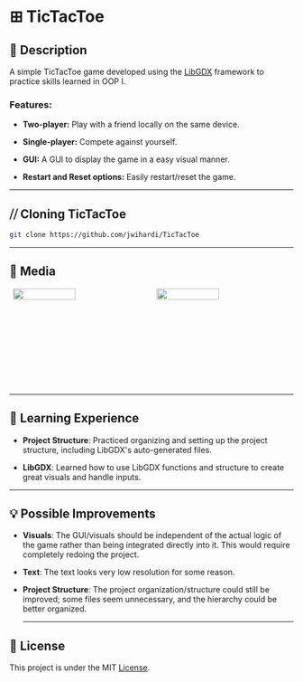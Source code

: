 # ⊞ TicTacToe

## 📜 Description
A simple TicTacToe game developed using the [LibGDX](https://libgdx.badlogicgames.com/) framework to practice skills learned in OOP I.

### Features:
- **Two-player:** Play with a friend locally on the same device.
  
- **Single-player:** Compete against yourself.

- **GUI:** A GUI to display the game in a easy visual manner. 

- **Restart and Reset options:** Easily restart/reset the game.

---

## ⧸⧸ Cloning TicTacToe

   ```bash
   git clone https://github.com/jwihardi/TicTacToe
```


---

## 📸 Media

<div style="display: flex; justify-content: space-around;">
  <img align="left" src="https://github.com/user-attachments/assets/7e1fea62-ac67-48a4-b5d7-919dddbcc982" width = "47%"/>
  <img align = "right" src="https://github.com/user-attachments/assets/9d040013-7519-4078-a260-712dce36b8be" width= "47%"/>
</div>  
<br/><br/><br/><br/><br/><br/><br/><br/><br/>

---

## 🧠 Learning Experience
- **Project Structure**: Practiced organizing and setting up the project structure, including LibGDX's auto-generated files.
  
- **LibGDX**: Learned how to use LibGDX functions and structure to create great visuals and handle inputs.

---

## 💡 Possible Improvements
- **Visuals**: The GUI/visuals should be independent of the actual logic of the game rather than being integrated directly into it. This would require completely redoing the project.
  
- **Text**: The text looks very low resolution for some reason.
  
- **Project Structure**: The project organization/structure could still be improved; some files seem unnecessary, and the hierarchy could be better organized.

  ---

## 📄 License

This project is under the MIT [License](./LICENSE).
